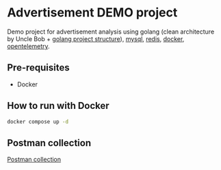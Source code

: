 # Advertisement DEMO project

Demo project for advertisement analysis using golang (clean architecture by Uncle Bob + [golang project structure](https://github.com/golang-standards/project-layout)), [mysql](https://www.mysql.com/), [redis](https://redis.io/), [docker](https://www.docker.com/), [opentelemetry](https://opentelemetry.io/).

## Pre-requisites

-   Docker

## How to run with Docker

```bash
docker compose up -d
```

## Postman collection

[Postman collection](./api/advertisement-service.postman_collection.json)
